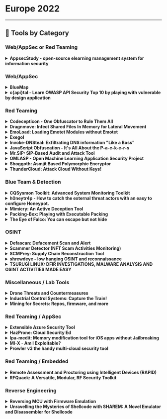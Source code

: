 # Europe 2022
---
## 🧠 Tools by Category
### Web/AppSec or Red Teaming

<details><summary><strong>AppsecStudy - open-source elearning management system for information security</strong></summary>

![BH-ARSENAL](https://img.shields.io/badge/BH-ARSENAL-blue) ![Category: Web/AppSec or Red Teaming](https://img.shields.io/badge/Category:%20Web/AppSec%20or%20Red%20Teaming-blue) ![Ivan Iushkevich](https://img.shields.io/badge/Ivan%20Iushkevich-informational)

🔗 **Link:** [AppsecStudy - open-source elearning management system for information security](https://github.com/zzzteph)  
📝 **Description:** AppsecStudy is an open-source platform for seminars, training, and organizing courses for practical information security for developers and IT specialists. This tool has all the built-in basic requirements needed for organizing normal and productive training.

</details>


### Web/AppSec

<details><summary><strong>BlueMap</strong></summary>

![BH-ARSENAL](https://img.shields.io/badge/BH-ARSENAL-blue) ![Category: Web/AppSec](https://img.shields.io/badge/Category:%20Web/AppSec-blue) ![Maor Tal](https://img.shields.io/badge/Maor%20Tal-informational)

🔗 **Link:** [BlueMap](#)  
📝 **Description:** None

</details>

<details><summary><strong>c{api}tal - Learn OWASP API Security Top 10 by playing with vulnerable by design application</strong></summary>

![BH-ARSENAL](https://img.shields.io/badge/BH-ARSENAL-blue) ![Category: Web/AppSec](https://img.shields.io/badge/Category:%20Web/AppSec-blue) ![Lior Kaplan](https://img.shields.io/badge/Lior%20Kaplan-informational) ![Ravid Mazon](https://img.shields.io/badge/Ravid%20Mazon-informational)

🔗 **Link:** [c{api}tal - Learn OWASP API Security Top 10 by playing with vulnerable by design application](#)  
📝 **Description:** APIs are a critical part of modern mobile, SaaS, and web applications and can be found in customer-facing, partner-facing, and internal applications.

By nature, APIs expose application logic and sensitive data, potentially leading to data breaches, account takeovers, and much more.

Because of this, APIs have increasingly become a target for attackers. Without secure APIs, organizations would face many security risks and rapid innovation would be impossible.

It is extremely important to be aware of the OWASP API top 10 risks and enforce proper API security mitigations for your APIs. Therefore, we developed c{api}tal - an Open Source API training and learning platform by Checkmarx.

c{api}tal is a built-to-be-vulnerable API application based on the OWASP top 10 API vulnerabilities. Use c{api}tal to learn, train and exploit API Security vulnerabilities within your own API Security CTF.

In DefCon30, 2022, we first introduced c{api}tal to the world by conducting an API security CTF event to allow users to learn about the API security top 10 risks and exploit them in an isolated, vulnerable platform. Now we're open sourcing it.

In this session, you will learn about:
- The OWASP API top 10 risks
- c{api}tal overview
- Demo of exploiting one of the OWASP API top 10 risks
- How to mitigate API risks to keep your APIs safe

</details>


### Red Teaming

<details><summary><strong>Codecepticon - One Obfuscator to Rule Them All</strong></summary>

![BH-ARSENAL](https://img.shields.io/badge/BH-ARSENAL-blue) ![Category: Red Teaming](https://img.shields.io/badge/Category:%20Red%20Teaming-red) ![Pavel Tsakalidis](https://img.shields.io/badge/Pavel%20Tsakalidis-informational)

🔗 **Link:** [Codecepticon - One Obfuscator to Rule Them All](#)  
📝 **Description:** Codecepticon is an obfuscator that works with C#, PowerShell, and VBA (macros), and has been battle-tested for the last 1.5yr against modern ERD and AV technologies with great success. It supports a variety of obfuscation techniques such as renaming classes, and functions, rewriting strings and the tool's command line arguments, and even generating "English sounding" variable names using Markov chains. Instead of targeting compiled executables/assemblies, it focuses on the source code and utilizes Roslyn for C#, PS Automation for PowerShell, and ANTLR for VBA, in order to achieve the best possible result.

</details>

<details><summary><strong>Dragnmove: Infect Shared Files In Memory for Lateral Movement</strong></summary>

![BH-ARSENAL](https://img.shields.io/badge/BH-ARSENAL-blue) ![Category: Red Teaming](https://img.shields.io/badge/Category:%20Red%20Teaming-red) ![Baris Akkaya](https://img.shields.io/badge/Baris%20Akkaya-informational)

🔗 **Link:** [Dragnmove: Infect Shared Files In Memory for Lateral Movement](#)  
📝 **Description:** People share files with each other every day using different applications like email clients, chat applications, browsers, etc. These channels are commonly used for lateral movement usually in the context of internal phishing. Dragnmove tool provides a different approach to abuse file sharing in order to move laterally in the target environment. Dragnmove can be used to inject payloads into the files that are being sent without touching the files in the file system.

The tool works on Windows targets and can be executed as Beacon Object File (BOF) or Reflective DLL in order to work with various C2 servers. Dragnmove injects itself into the target processes that the attacker chooses and waits for the user to drag a file into this process or attach a file to it.

When a compromised user starts the sharing process, Dragnmove can modify files in memory to inject the attacker's payload into the shared files by hooking the Windows mechanisms used by actions like "drag and drop" or "attach file". This method provides a better opportunity for the attackers to get their payloads executed in the lateral targets because the files sent will be relevant to the targets' contexts. Since the context and sender are relevant, it is more possible that the target sees this file as trustable and opens it. Dragnmove can also be used in environments where the targets are working in different locations or in isolated networks (like working from home) so the usual lateral movement methods cannot be utilized.

</details>

<details><summary><strong>EmoLoad: Loading Emotet Modules without Emotet</strong></summary>

![BH-ARSENAL](https://img.shields.io/badge/BH-ARSENAL-blue) ![Category: Red Teaming](https://img.shields.io/badge/Category:%20Red%20Teaming-red) ![Oleg Boyarchuk](https://img.shields.io/badge/Oleg%20Boyarchuk-informational) ![Stefano Ortolani](https://img.shields.io/badge/Stefano%20Ortolani-informational)

🔗 **Link:** [EmoLoad: Loading Emotet Modules without Emotet](#)  
📝 **Description:** None

</details>

<details><summary><strong>Exegol</strong></summary>

![BH-ARSENAL](https://img.shields.io/badge/BH-ARSENAL-blue) ![Category: Red Teaming](https://img.shields.io/badge/Category:%20Red%20Teaming-red) ![Charlie Bromberg](https://img.shields.io/badge/Charlie%20Bromberg-informational) ![Mathieu Calemard du Gardin](https://img.shields.io/badge/Mathieu%20Calemard%20du%20Gardin-informational)

🔗 **Link:** [Exegol](#)  
📝 **Description:** Exegol is a free and open-source pentesting environment made for professionals. It allows pentesters to conduct their engagements in a fast, effective, secure and flexible way. Exegol is a set of pre-configured and finely tuned docker images that can be used with a user-friendly Python wrapper to deploy dedicated and disposable environments in seconds.

</details>

<details><summary><strong>Invoke-DNSteal: Exfiltrating DNS information "Like a Boss"</strong></summary>

![BH-ARSENAL](https://img.shields.io/badge/BH-ARSENAL-blue) ![Category: Red Teaming](https://img.shields.io/badge/Category:%20Red%20Teaming-red) ![Joel Gámez](https://img.shields.io/badge/Joel%20Gámez-informational)

🔗 **Link:** [Invoke-DNSteal: Exfiltrating DNS information "Like a Boss"](#)  
📝 **Description:** None

</details>

<details><summary><strong>JavaScript Obfuscation - It's All About the P-a-c-k-e-r-s</strong></summary>

![BH-ARSENAL](https://img.shields.io/badge/BH-ARSENAL-blue) ![Category: Red Teaming](https://img.shields.io/badge/Category:%20Red%20Teaming-red) ![Or Katz](https://img.shields.io/badge/Or%20Katz-informational)

🔗 **Link:** [JavaScript Obfuscation - It's All About the P-a-c-k-e-r-s](https://github.com/rmusser01/Infosec_Reference/blob/master/Draft/Web.md)  
📝 **Description:** The usage of JavaScript obfuscation techniques have become prevalent in today's threats, from phishing pages, to Magecart, and supply chain injection to JavaScript malware droppers all use JavaScript obfuscation techniques on some level.

The usage of JavaScript obfuscation enables evasion from detection engines and poses a challenge to security professionals, as it hinders them from getting quick answers on the functionality of the examined source code.

Deobfuscation can be technically challenging (sometimes), risky (if you don't know what you are doing), and time consuming (if you are lazy, as I am). Yet, the need to find and analyze high scaled massive attacks using JavaScript obfuscation is a task I'm faced with on a daily basis.

In this arsenal showcase I will present a lazy, performance cost effective approach, focusing on the detection of JavaScript packer templates. Once combined with threat intelligence heuristics, this approach can predict the maliciousness level of JavaScript with high probability of accuracy.

In addition, the showcase will include insights based on detections of the tool that were collected from the threat landscape, including some of the challenges associated with benign websites using obfuscation.

The showcase will also suggest techniques showing how the tool obfuscation detection can also be combined with other threat intelligence signals and heuristics, that can lead to better classification of detect obfuscated code as being malicious.

</details>

<details><summary><strong>Mr.SIP: SIP-Based Audit and Attack Tool</strong></summary>

![BH-ARSENAL](https://img.shields.io/badge/BH-ARSENAL-blue) ![Category: Red Teaming](https://img.shields.io/badge/Category:%20Red%20Teaming-red) ![Ismail Melih Tas](https://img.shields.io/badge/Ismail%20Melih%20Tas-informational) ![Neslisah Topcu](https://img.shields.io/badge/Neslisah%20Topcu-informational)

🔗 **Link:** [Mr.SIP: SIP-Based Audit and Attack Tool](#)  
📝 **Description:** Mr.SIP Pro is a comprehensive attack-oriented VoIP product developed to simulate VoIP-based attacks and audit VoIP networks and applications from a security perspective. Originally it was developed to be used in academic work to support developing novel SIP-based attacks and then as an idea to convert it to a fully functional SIP-based penetration testing tool. So far Mr.SIP resulted in several academic research papers and journal articles and won first prizes in various cyber security competitions. Mr.SIP can also be used as a SIP client simulator and SIP traffic generator.

Mr.SIP Pro detects SIP components and existing users on the network, intercepts, filters, and manages call information, reports known vulnerabilities and exploits, develops various TDoS attacks, and cracks user passwords. It has many innovative and competitive features such as high-performance multi-threading, IP spoofing, intelligent SIP message generation, self-hiding, and interception capabilities. Mr.SIP also has a customizable scenario development framework for stateful attacks.

In the current state, the public version of Mr.SIP contains 3 modules; SIP-NES (network scanner), SIP-ENUM (enumerator), and SIP-DAS (DoS attack simulator). The Pro version includes 19 modules in 4 categories; Information Gathering, Vulnerability Scanning, Offensive, and Utility modules as listed below.

Information Gathering Modules: SIP-NES (network scanner), SIP-ENUM (SIP enumerator), SIP-SNIFF (SIP traffic sniffer), SIP-EAVES (call eavesdropper)

Vulnerability Scanning Modules: SIP-VSCAN (vulnerability & exploit scanner), Auto-Deep (automated scanner)

Offensive Modules: SIP-DAS (DoS attack simulator), SIP-MITM (man in the middle attacker), SIP-ASP (attack scenario player), SIP-CRACK (digest authentication cracker), SIP-SIM (signaling manipulator), SIP-FUZZ (protocol fuzzer), RTP-EAVES (media sniffer), RTP-MIM (media manipulator), RTP-Robo (robocall/SPIT attacker), RTP-DTMF (DTMF stealer)
Utility Modules: IP Spoofing Engine, Message Generator, GUI

</details>

<details><summary><strong>OMLASP - Open Machine Learning Application Security Project</strong></summary>

![BH-ARSENAL](https://img.shields.io/badge/BH-ARSENAL-blue) ![Category: Red Teaming](https://img.shields.io/badge/Category:%20Red%20Teaming-red) ![Francisco Jose Ramirez Vicente](https://img.shields.io/badge/Francisco%20Jose%20Ramirez%20Vicente-informational) ![Pablo Gonzalez Perez](https://img.shields.io/badge/Pablo%20Gonzalez%20Perez-informational)

🔗 **Link:** [OMLASP - Open Machine Learning Application Security Project](#)  
📝 **Description:** Generally, when deploying applications that use Machine Learning or Deep Learning algorithms, only security audits check for common vulnerabilities. However, these algorithms are also exposed to other vulnerabilities or weaknesses that attackers could exploit. A framework, called OMLASP - Open Machine Learning Application Security Project, is being developed to gather a list of attack and mitigation techniques for these algorithms. This Framework aims to become a standard for auditing Machine Learning algorithms and has been divided into the following two sections:

• Security: the attack surface and attack scenarios will be defined and the capabilities and goals of the attackers. The different attack and defense techniques will be described in-depth to define a methodology to perform an audit of these algorithms.

• Biases: the reasons, types, and solutions will be explained in detail to define a methodology to minimize them. This part is still under development.

</details>

<details><summary><strong>Shoggoth: Asmjit Based Polymorphic Encryptor</strong></summary>

![BH-ARSENAL](https://img.shields.io/badge/BH-ARSENAL-blue) ![Category: Red Teaming](https://img.shields.io/badge/Category:%20Red%20Teaming-red) ![Furkan Goksel](https://img.shields.io/badge/Furkan%20Goksel-informational)

🔗 **Link:** [Shoggoth: Asmjit Based Polymorphic Encryptor](https://github.com/frkngksl)  
📝 **Description:** From past to present, signature-based detection has been one of the first and most basic methods used to detect malicious files. Even today, every file written to the file system is first scanned using the signatures found in the database of security products. Therefore, when creating variants of a tool or a technique, one of the most used methods to prevent them from being captured by a single signature is Polymorphism.

While polymorphism was used for this purpose, it was embedded in the virus variant as an engine, especially in self-propagating viruses. Nowadays, polymorphism occurs in the obfuscation of a binary or a shellcode. New variants of these codes, which are produced with polymorphic encoders such as Shikata Ga Nai (SGN), make them difficult to detect with a general and single YARA rule. Shoggoth is yet another polymorphic encoder written using asmjit library.

For each encoding period of a binary, Shoggoth generates different encryption routines with different garbage instructions. After obtaining the encrypted form of the payload, the tool merges it with its decryptor stub which again contains different garbage instructions. Shoggoth uses asmjit library for assembling the process of randomly generated encryption and garbage instructions.

</details>

<details><summary><strong>ThunderCloud: Attack Cloud Without Keys!</strong></summary>

![BH-ARSENAL](https://img.shields.io/badge/BH-ARSENAL-blue) ![Category: Red Teaming](https://img.shields.io/badge/Category:%20Red%20Teaming-red) ![Shivankar Shivankar](https://img.shields.io/badge/Shivankar%20Shivankar-informational)

🔗 **Link:** [ThunderCloud: Attack Cloud Without Keys!](https://github.com/Rnalter/ThunderCloud)  
📝 **Description:** "You can't audit a cloud environment without access keys!!".

Well. That's not completely true.

There is a good number of tools that help security teams find cloud misconfiguration issues. They work inside-out way where you give read-only access tokens to the tool and the tool gives you misconfigurations.

There's no single tool that helps Red Teamers and Bug Hunters find cloud misconfiguration issues the outside-in way.

This outside-in approach can find issues like:

1. S3 directory listing due to misconfigured Cloudfront settings
2. Amazon Cognito misconfiguration to generate AWS temporary credentials
3. Public snapshots
4. Generate Account takeover Phishing links for AWS SSO
5. Leaked Keys permission enumeration
6. IAM role privilege escalation
a) From leaked keys
b) Lambda Function

This exploitation framework also helps teams within organizations to do red teaming activities or run it across the accounts to learn more about misconfigurations from AWS and how badly they can be exploited.

ThunderCloud version 2 will now support GCP and Azure exploitation. Additionally will be releasing an open source "CLOUD OFFENSIVE" gitbook along with the same

</details>


### Blue Team & Detection

<details><summary><strong>CQSysmon Toolkit: Advanced System Monitoring Toolkit</strong></summary>

![BH-ARSENAL](https://img.shields.io/badge/BH-ARSENAL-blue) ![Category: Blue Team & Detection](https://img.shields.io/badge/Category:%20Blue%20Team%20&%20Detection-cyan) ![Paula Januszkiewicz](https://img.shields.io/badge/Paula%20Januszkiewicz-informational) ![Mike Jankowski-Lorek](https://img.shields.io/badge/Mike%20Jankowski-Lorek-informational)

🔗 **Link:** [CQSysmon Toolkit: Advanced System Monitoring Toolkit](#)  
📝 **Description:** Our toolkit has proven to be useful in the 25000 computers environment. It relies on a free Sysmon deployment and its goal is to boost information delivered by the original tool. CQSysmon Toolkit allows you to extract information about what processes have been running in the operating system, get their hashes and submit them into Virus Total for the forensic information about the malware cases. It also allows to extract information into spreadsheet about what types of network connections have been made: what is the destination IP address, which process was responsible for it and who is the owner of IP. The toolkit also allows to extract information about the current system configuration and compare it with the other servers and much more that allows to become familiar of what is going on in your operating system. There is a special bonus tool in a toolkit that allows to bypass some parts of the Sysmon with another tool that allows to spot that situation so that everything stays in control. CQSysmon Toolkit allows you to established detailed monitoring of the situation on your servers and it is a great complement to the existing forensic tools in your organization.

</details>

<details><summary><strong>h0neytr4p - How to catch the external threat actors with an easy to configure Honeypot.</strong></summary>

![BH-ARSENAL](https://img.shields.io/badge/BH-ARSENAL-blue) ![Category: Blue Team & Detection](https://img.shields.io/badge/Category:%20Blue%20Team%20&%20Detection-cyan) ![Subhash Popuri](https://img.shields.io/badge/Subhash%20Popuri-informational)

🔗 **Link:** [h0neytr4p - How to catch the external threat actors with an easy to configure Honeypot.](https://github.com/BSidesSG/2021)  
📝 **Description:** Working for large clients, we realised that large enterprises don't have any mechanism to trap external threat actors primarily exploiting web vulnerabilities. They are still reliant on threat intel firms to block potential attacker IPs. Sure, there are honeypots but it's really hard and time taking to configure. The turnaround time for SOC teams to configure a honeypot for a recently disclosed vulnerability is very high, discouraging the use of the same. We aim to fix this by introducing a template based honeypot. Honeytrap is stateless, it understands patterns and it can be configured to catch complicated 0day or 1day vulnerability exploitation attempts within minutes. It empowers and encourages blue teams to put an active honeytrap network around the network which can be used to capture Indicators of compromise that can be used to block at the perimeter firewall. h0neytr4p comes in a light weight single binary deployment mode, takes either one or multiple templates as input and has csv output mode which can be easily piped onto custom tools. Currently, it supports HTTP and HTTPS only but the plan is to make it a unified platform that supports SSH, RDP or any other protocols spanning multiple scenarios.

</details>

<details><summary><strong>Mimicry: An Active Deception Tool</strong></summary>

![BH-ARSENAL](https://img.shields.io/badge/BH-ARSENAL-blue) ![Category: Blue Team & Detection](https://img.shields.io/badge/Category:%20Blue%20Team%20&%20Detection-cyan) ![chaoxin wan](https://img.shields.io/badge/chaoxin%20wan-informational)

🔗 **Link:** [Mimicry: An Active Deception Tool](#)  
📝 **Description:** In incident response scenarios, intercepting attacks or quarantining backdoors is a common response technique. The adversarial active defense will immediately make the attacker perceive that the intrusion behavior is exposed, and the attacker may try to use defense evasion to avoid subsequent detection. These defense evasion may even result in later attacks going undetected. If we mislead or deceive the attacker into the honeypot, we can better consume the attacker's time cost and gain more response time.

We invented a series of toolkits to deceive attackers during the "kill-chain" . For Example:

Exploitation:
1. We return success and mislead the attacker into the honeypot for brute-force attacks.
2. We will simulate the execution of web attack payloads to achieve the purpose of disguising the existence of vulnerabilities in the system.

Command & Control:
1. For the Webshell scenario, we will replace the Webshell with a proxy and transfer the Webshell to the honeypot. When the attacker accesses Webshell, the proxy will forward his request to the honeypot.
2. For the reverse shell, we will inject the shell process and forward the attacker's operation to the shell process in the honeypot.
3. For the backdoor, we will dump the process's memory, resources, etc., and migrate it to the honeypot to continue execution.

</details>

<details><summary><strong>Packing-Box: Playing with Executable Packing</strong></summary>

![BH-ARSENAL](https://img.shields.io/badge/BH-ARSENAL-blue) ![Category: Blue Team & Detection](https://img.shields.io/badge/Category:%20Blue%20Team%20&%20Detection-cyan) ![Alexandre D'Hondt](https://img.shields.io/badge/Alexandre%20D'Hondt-informational) ![Charles-Henry Bertrand Van Ouytsel](https://img.shields.io/badge/Charles-Henry%20Bertrand%20Van%20Ouytsel-informational) ![Axel Legay](https://img.shields.io/badge/Axel%20Legay-informational)

🔗 **Link:** [Packing-Box: Playing with Executable Packing](https://github.com/packing-box/docker-packing-box/blob/main/CITATIONS.bib)  
📝 **Description:** This Docker image is an experimental toolkit gathering detectors, packers, tools and machine learning mechanics for making datasets of packed executables and training machine learning models for the static detection of packing. It aims to support PE, ELF and Mach-O executables and to study the best static features that can be used in learning-based static detectors.

</details>

<details><summary><strong>The Eye of Falco: You can escape but not hide</strong></summary>

![BH-ARSENAL](https://img.shields.io/badge/BH-ARSENAL-blue) ![Category: Blue Team & Detection](https://img.shields.io/badge/Category:%20Blue%20Team%20&%20Detection-cyan) ![Stefano Chierici](https://img.shields.io/badge/Stefano%20Chierici-informational) ![Lorenzo Susini](https://img.shields.io/badge/Lorenzo%20Susini-informational)

🔗 **Link:** [The Eye of Falco: You can escape but not hide](#)  
📝 **Description:** Container technologies rely on features like namespaces, cgroups, SecComp filters, and capabilities to isolate different services running on the same host. However, SPOILER ALERT: container isolation isn't bulletproof. Similar to other security environments, isolation is followed by red-teamer questions such as, "How can I de-isolate from this?"

Capabilities provide a way to isolate containers, splitting the power of the root user into multiple units. However, having lots of capabilities introduces complexity and a consequent increase of excessively misconfigured permissions and container escape exploits, as we have seen in recently discovered CVEs.

Falco is a CNCF open source container security tool designed to detect anomalous activity in your local machine, containers, and Kubernetes clusters. It taps into Linux kernel system calls and Kubernetes Audit logs to generate an event stream of all system activity. Thanks to its powerful and flexible rules language, Falco will generate security events when it finds malicious behaviors as defined by a customizable set of Falco rules.

The recent Falco update introduced the feature to keep track of all the syscalls that may modify a thread's capabilities, modifying its state accordingly, allowing Falco to monitor capabilities assigned to processes and threads. This new feature allows users to create detection over those malicious misconfigurations and automatically respond by implementing actions to address the issue

In this talk, we explain how you can use Falco to detect and monitor container escaping techniques based on capabilities. We walk through show real-world scenarios based on recent CVEs to show where Falco can help in detection and automatically respond to those behaviors

</details>


### OSINT

<details><summary><strong>Defascan: Defacement Scan and Alert</strong></summary>

![BH-ARSENAL](https://img.shields.io/badge/BH-ARSENAL-blue) ![Category: OSINT](https://img.shields.io/badge/Category:%20OSINT-lightgrey) ![Ayush Shrestha](https://img.shields.io/badge/Ayush%20Shrestha-informational)

🔗 **Link:** [Defascan: Defacement Scan and Alert](#)  
📝 **Description:** Web server defacement is also a major problem especially for government sites. Therefore, this project intends to develop a web server defacement detection tool named DefaScan. This tool, DefaScan will detect a defaced website and notify about it.

</details>

<details><summary><strong>Scammer Detector (NFT Scam Activities Monitoring)</strong></summary>

![BH-ARSENAL](https://img.shields.io/badge/BH-ARSENAL-blue) ![Category: OSINT](https://img.shields.io/badge/Category:%20OSINT-lightgrey) ![Seyfullah KILIÇ](https://img.shields.io/badge/Seyfullah%20KILIÇ-informational) ![Besim ALTINOK](https://img.shields.io/badge/Besim%20ALTINOK-informational)

🔗 **Link:** [Scammer Detector (NFT Scam Activities Monitoring)](#)  
📝 **Description:** We protect NFT users and the community from spam, scam and phishing attacks. In this context, we provide this with 4 main modules. (SpamEye, SpamPolice, ScamNotify, and BroExt)

</details>

<details><summary><strong>SCMPrey: Supply Chain Reconstruction Tool</strong></summary>

![BH-ARSENAL](https://img.shields.io/badge/BH-ARSENAL-blue) ![Category: OSINT](https://img.shields.io/badge/Category:%20OSINT-lightgrey) ![Moshe Zioni](https://img.shields.io/badge/Moshe%20Zioni-informational)

🔗 **Link:** [SCMPrey: Supply Chain Reconstruction Tool](#)  
📝 **Description:** Introducing SCMPrey, a threat intelligence tool to be used by either red or blue teams that would like to reconstruct and map-out repositories supply chain infrastructure, CI/CD system, build environment, packaged dependencies etc.

By consuming code repositories, looking for indicators of usage and propagation within the code base and the SCM system that holds the data, enacting post-processing and contextual reconstruction of the data in order to form a thorough reconstruction of the supply chain infrastracture components, configuration and automations in place.

With this knowledge - ethical hackers will be able to spot attack surface and home on designated attack targets of interest, spot weak points and low-hanging fruit; on the other - blue team will be able to spot the same weaknesses to enable them to form a solid threat model and hardening needs to fortify said infrastructure and implementations.

</details>

<details><summary><strong>shrewdeye - low hanging OSINT and reconnaissance</strong></summary>

![BH-ARSENAL](https://img.shields.io/badge/BH-ARSENAL-blue) ![Category: OSINT](https://img.shields.io/badge/Category:%20OSINT-lightgrey) ![Ivan Iushkevich](https://img.shields.io/badge/Ivan%20Iushkevich-informational)

🔗 **Link:** [shrewdeye - low hanging OSINT and reconnaissance](https://github.com/zzzteph)  
📝 **Description:** The vulnerability searching process requires a lot of time. If you want to cover all the perimeter in an appropriate amount of time and get valuables, automation of routines is one of the cornerstones, that will help you to focus on more complex things.
shrewdeye - opensource web platform for continuous reconnaissance. It allows you to combine other tools in chain to automate your perimeter workflow reconnaissance. It comes with built-in modules for famous tools like amass, assetfinder, subfinder, gau, nmap and others.

</details>

<details><summary><strong>TSURUGI LINUX: DFIR INVESTIGATIONS, MALWARE ANALYSIS AND OSINT ACTIVITIES MADE EASY</strong></summary>

![BH-ARSENAL](https://img.shields.io/badge/BH-ARSENAL-blue) ![Category: OSINT](https://img.shields.io/badge/Category:%20OSINT-lightgrey) ![Giovanni Rattaro](https://img.shields.io/badge/Giovanni%20Rattaro-informational) ![Marco Giorgi](https://img.shields.io/badge/Marco%20Giorgi-informational)

🔗 **Link:** [TSURUGI LINUX: DFIR INVESTIGATIONS, MALWARE ANALYSIS AND OSINT ACTIVITIES MADE EASY](#)  
📝 **Description:** Any DFIR analyst knows that every day in many companies, it doesn't matter the size, it's not easy to perform forensics investigations often due to a lack of internal information (like mastery of all IT architecture, having the logs or the right one...) and ready to use DFIR tools.

As DFIR professionals we have faced these problems many times and so we decided last year to create something that can help those who will need the right tool at the "wrong time" (during a security incident).

And the answer is the Tsurugi Linux project that, of course, can be used also for educational purposes.
After more than a year since the last release, a Tsurugi Linux special BLACKHAT EDITION with this major release will be shared with the participants before the public release.

</details>


### Miscellaneous / Lab Tools

<details><summary><strong>Drone Threats and Countermeasures</strong></summary>

![BH-ARSENAL](https://img.shields.io/badge/BH-ARSENAL-blue) ![Category: Miscellaneous / Lab Tools](https://img.shields.io/badge/Category:%20Miscellaneous%20/%20Lab%20Tools-gray) ![Stephen Scott](https://img.shields.io/badge/Stephen%20Scott-informational) ![Steve Wright](https://img.shields.io/badge/Steve%20Wright-informational)

🔗 **Link:** [Drone Threats and Countermeasures](#)  
📝 **Description:** None

</details>

<details><summary><strong>Industrial Control Systems: Capture the Train!</strong></summary>

![BH-ARSENAL](https://img.shields.io/badge/BH-ARSENAL-blue) ![Category: Miscellaneous / Lab Tools](https://img.shields.io/badge/Category:%20Miscellaneous%20/%20Lab%20Tools-gray) ![Arnaud Soullié](https://img.shields.io/badge/Arnaud%20Soullié-informational) ![Dhruv Sharan](https://img.shields.io/badge/Dhruv%20Sharan-informational)

🔗 **Link:** [Industrial Control Systems: Capture the Train!](#)  
📝 **Description:** None

</details>

<details><summary><strong>Mining for Secrets: Repos, firmware, and more</strong></summary>

![BH-ARSENAL](https://img.shields.io/badge/BH-ARSENAL-blue) ![Category: Miscellaneous / Lab Tools](https://img.shields.io/badge/Category:%20Miscellaneous%20/%20Lab%20Tools-gray) ![Anthony Paimany](https://img.shields.io/badge/Anthony%20Paimany-informational)

🔗 **Link:** [Mining for Secrets: Repos, firmware, and more](#)  
📝 **Description:** None

</details>


### Red Teaming / AppSec

<details><summary><strong>Extensible Azure Security Tool</strong></summary>

![BH-ARSENAL](https://img.shields.io/badge/BH-ARSENAL-blue) ![Category: Red Teaming / AppSec](https://img.shields.io/badge/Category:%20Red%20Teaming%20/%20AppSec-red) ![joosua santasalo](https://img.shields.io/badge/joosua%20santasalo-informational)

🔗 **Link:** [Extensible Azure Security Tool](https://github.com/jsa2)  
📝 **Description:** Extensible Azure Security Tool (Later referred to as E.A.S.T) is a tool for assessing Azure and to some extent Azure AD security controls. The primary use case of EAST is Security data collection for evaluation in Azure Assessments. This information (JSON content) can then be used in various reporting tools, which we use to further correlate and investigate the data.

</details>

<details><summary><strong>HazProne: Cloud Security Ed</strong></summary>

![BH-ARSENAL](https://img.shields.io/badge/BH-ARSENAL-blue) ![Category: Red Teaming / AppSec](https://img.shields.io/badge/Category:%20Red%20Teaming%20/%20AppSec-red) ![Staford Titus S](https://img.shields.io/badge/Staford%20Titus%20S-informational)

🔗 **Link:** [HazProne: Cloud Security Ed](#)  
📝 **Description:** HazProne is a Cloud Pentesting Framework that emulates close to Real-World Scenarios by deploying Vulnerable-By-Demand AWS resources enabling you to pentest Vulnerabilities within, and hence, gain a better understanding of what could go wrong and why!!

</details>

<details><summary><strong>Ipa-medit: Memory modification tool for iOS apps without Jailbreaking</strong></summary>

![BH-ARSENAL](https://img.shields.io/badge/BH-ARSENAL-blue) ![Category: Red Teaming / AppSec](https://img.shields.io/badge/Category:%20Red%20Teaming%20/%20AppSec-red) ![Taichi Kotake](https://img.shields.io/badge/Taichi%20Kotake-informational)

🔗 **Link:** [Ipa-medit: Memory modification tool for iOS apps without Jailbreaking](#)  
📝 **Description:** Ipa-medit is a memory search and patch tool for resigned ipa without jailbreaking. It supports iOS apps running on iPhone and Apple Silicon Mac. It was created for mobile game security testing. Many mobile games have jailbreak detection, but ipa-medit does not require jailbreaking, so memory modification can be done without bypassing the jailbreak detection.

Memory modification is the easiest way to cheat in games, it is one of the items to be checked in the security test. There are also cheat tools that can be used casually like GameGem and iGameGuardian. However, there were no tools available for un-jailbroken device and CUI, Apple Silicon Mac. So I made it as a security testing tool.

I presented a memory modification tool ipa-medit which I presented at Black Hat USA 2021 Arsenal. At that time, it could only target iOS apps running on iPhone, but now it supports iOS apps running on the Apple Silicon Mac. The Apple Silicon Mac was recently released and allows you to run iOS apps on macOS. For memory modification, I'll explain how the implementation and mechanisms are different for iOS apps running on iPhone or Apple Silicon Mac.

GitHub: https://github.com/aktsk/ipa-medit

</details>

<details><summary><strong>MI-X - Am I Exploitable?</strong></summary>

![BH-ARSENAL](https://img.shields.io/badge/BH-ARSENAL-blue) ![Category: Red Teaming / AppSec](https://img.shields.io/badge/Category:%20Red%20Teaming%20/%20AppSec-red) ![Ofri Ouzan](https://img.shields.io/badge/Ofri%20Ouzan-informational) ![Yotam Perkal](https://img.shields.io/badge/Yotam%20Perkal-informational)

🔗 **Link:** [MI-X - Am I Exploitable?](#)  
📝 **Description:** None

</details>

<details><summary><strong>Prowler v3 the handy multi-cloud security tool</strong></summary>

![BH-ARSENAL](https://img.shields.io/badge/BH-ARSENAL-blue) ![Category: Red Teaming / AppSec](https://img.shields.io/badge/Category:%20Red%20Teaming%20/%20AppSec-red) ![Pepe Fagoaga](https://img.shields.io/badge/Pepe%20Fagoaga-informational) ![Nacho Rivera](https://img.shields.io/badge/Nacho%20Rivera-informational)

🔗 **Link:** [Prowler v3 the handy multi-cloud security tool](#)  
📝 **Description:** None

</details>


### Red Teaming / Embedded

<details><summary><strong>Remote Assessment and Proctoring using Intelligent Devices (RAPID)</strong></summary>

![BH-ARSENAL](https://img.shields.io/badge/BH-ARSENAL-blue) ![Category: Red Teaming / Embedded](https://img.shields.io/badge/Category:%20Red%20Teaming%20/%20Embedded-purple) ![Weihan Goh](https://img.shields.io/badge/Weihan%20Goh-informational) ![Kin Ping Tse](https://img.shields.io/badge/Kin%20Ping%20Tse-informational) ![Jasmin Yi Yap](https://img.shields.io/badge/Jasmin%20Yi%20Yap-informational) ![Jubilian Hong Yi Ho](https://img.shields.io/badge/Jubilian%20Hong%20Yi%20Ho-informational) ![Daniel Zhonghao Tan](https://img.shields.io/badge/Daniel%20Zhonghao%20Tan-informational) ![Muhamed Fauzi Bin Abbas](https://img.shields.io/badge/Muhamed%20Fauzi%20Bin%20Abbas-informational) ![Arthur Wee Yeong Loo](https://img.shields.io/badge/Arthur%20Wee%20Yeong%20Loo-informational)

🔗 **Link:** [Remote Assessment and Proctoring using Intelligent Devices (RAPID)](#)  
📝 **Description:** Many educational institutions have adopted online proctoring as a mean to conduct and ensure academic integrity during online assessments, spurred by the pandemic. Most of such remote assessment solutions are closed-source, and requires the installation of various libraries or dependencies; this introduces potential risk for students who would not be able to scrutinize, or have a say as to what is installed on their computers. Being closed source, such solutions can also be slow to react to mala fide actions to tamper and bypass measures put in place to deter cheating. In fact, one only needs to perform cursory searches online to find various ways to defeat some well-known closed-source remote assessment solutions.

To tackle the issue at hand, we introduce a proof of concept, open-source system for remote proctoring that does not require prior installation of any software or libraries. It leverages the Raspberry Pi Zero hardware that is programmed to inject fileless scripts into a Windows system to monitor surface level and internal activities during remote assessments. To deter mala fide attempts to tamper with our solution, we incorporate techniques typically used by malware and C2 infrastructure in the development of our solution, with the ultimate goal of using such techniques for good. Hence at the end of each proctoring session, our solution leaves no trace of its presence or any residue within the proctored environment.

Being a proof-of-concept, we envision extending our solution to support other popular operating systems, as well as capture and analyze more data with greater efficiency.

</details>

<details><summary><strong>RFQuack: A Versatile, Modular, RF Security Toolkit</strong></summary>

![BH-ARSENAL](https://img.shields.io/badge/BH-ARSENAL-blue) ![Category: Red Teaming / Embedded](https://img.shields.io/badge/Category:%20Red%20Teaming%20/%20Embedded-purple) ![Federico Maggi](https://img.shields.io/badge/Federico%20Maggi-informational)

🔗 **Link:** [RFQuack: A Versatile, Modular, RF Security Toolkit](https://github.com/rfquack/RFQuack/blob/master/pyproject.toml)  
📝 **Description:** Software-defined radios (SDRs) are indispensable for signal reconnaissance and physical-layer dissection, but despite we have advanced tools like Universal Radio Hacker, SDR-based approaches require substantial effort. Contrarily, RF dongles such as the popular Yard Stick One are easy to use and guarantee a deterministic physical-layer implementation. However, they're not very flexible, as each dongle is a static hardware system with a monolithic firmware. We present RFquack, an open-source tool and library firmware that combines the flexibility of a software-based approach with the determinism and performance of embedded RF frontends. RFquack is based on a multi-radio hardware system with swappable RF frontends, and a firmware that exposes a uniform, hardware-agnostic API. RFquack focuses on a structured firmware architecture that allows high- and low-level interaction with the RF frontends. It facilitates the development of host-side scripts and firmware plug-ins, to implement efficient data-processing pipelines or interactive protocols, thanks to the multi-radio support. RFquack has an IPython shell and 9 firmware modules for: spectrum scanning, automatic carrier detection and bitrate estimation, headless operation with remote management, in-flight packet filtering and manipulation, MouseJack, and RollJam (as examples). We used RFquack in high-schools to teach digital RF protocols, to setup RF hacking contests, and to analyze industrial-grade devices and key fobs, on which we found and reported 11 vulnerabilities in their RF protocols.

</details>


### Reverse Engineering

<details><summary><strong>Reversing MCU with Firmware Emulation</strong></summary>

![BH-ARSENAL](https://img.shields.io/badge/BH-ARSENAL-blue) ![Category: Reverse Engineering](https://img.shields.io/badge/Category:%20Reverse%20Engineering-orange) ![KAI JERN LAU](https://img.shields.io/badge/KAI%20JERN%20LAU-informational) ![MuChen Su](https://img.shields.io/badge/MuChen%20Su-informational) ![Zheng Yu](https://img.shields.io/badge/Zheng%20Yu-informational) ![Anh Quynh NGUYEN](https://img.shields.io/badge/Anh%20Quynh%20NGUYEN-informational)

🔗 **Link:** [Reversing MCU with Firmware Emulation](#)  
📝 **Description:** A microcontroller unit (MCU) is a small computer on a single metal-oxide-semiconductor (MOS) integrated circuit (IC) chip. It is widely used in various types of devices, appliances, automobiles, and many more. Recently MCU security has been raised as a major concern among users and operators, as MCU vulnerabilities can be catastrophic. For this reason, it is important to audit MCU code for security issues. Unfortunately, due to the limited resources on MCU, the on-device test for MCU is not feasible. Besides, there are no emulation solutions able to provide a full instrumentation analysis platform for MCU firmware.

On the other hand, the tight coupling between MCU and hardware peripherals makes it difficult to build an MCU firmware emulator. This greatly hinders the application of dynamic analysis tools in firmware analysis, such as fuzzing.

This talk discusses how we emulated MCU emulation without real peripheral hardware. This requires to model peripheral's registers and interrupts, and implements their internal logic based on the official peripheral documentation and hardware abstraction layer (HAL). We can now emulate widely used MCU chips from top MCU vendors such as STM, Atmel, NXP, and so on. Each of them includes a diverse set of peripherals, including UART, I2C, SPI, ADC, Ethernet, SD Card, Timer, etc.

Upon our emulation, we built several analysis tools for various firmware formats, such as ELF, Binary, and Intel Hex, which are widely used in MCU libraries (RTOS, Arduino, Protocol Stack, etc). We are able to perform advanced tasks, such as:

- Instrument and hijack MCU's activities (e.g, reads and writes to peripherals).
- Save and restore current peripheral/execution states (e.g. register and interrupts).
- Supports multi-threaded firmware, such as RTOS.
- Hijack the interrupts from peripherals, so users can control the scheduling policy of multi-threaded firmware.

To demonstrate the power of our work, we will have live demos to show some exciting cases:

- Emulate MCU with external devices via SPI. UART and I2C
- Fuzz MCU firmware to find 0days with a customized AFL fuzzer.
- Password brute forcing for MCU firmware
- To solve some MCU challenges on CTFs

New code and demo will be released after the talk.

</details>

<details><summary><strong>Unravelling the Mysteries of Shellcode with SHAREM: A Novel Emulator and Disassembler for Shellcode</strong></summary>

![BH-ARSENAL](https://img.shields.io/badge/BH-ARSENAL-blue) ![Category: Reverse Engineering](https://img.shields.io/badge/Category:%20Reverse%20Engineering-orange) ![Bramwell Brizendine](https://img.shields.io/badge/Bramwell%20Brizendine-informational) ![Jake Hince](https://img.shields.io/badge/Jake%20Hince-informational) ![Shelby VandenHoek](https://img.shields.io/badge/Shelby%20VandenHoek-informational)

🔗 **Link:** [Unravelling the Mysteries of Shellcode with SHAREM: A Novel Emulator and Disassembler for Shellcode](#)  
📝 **Description:** None

</details>

